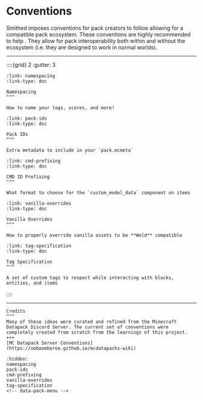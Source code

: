 # Conventions
Smithed imposes conventions for pack creators to follow allowing for a compatible pack ecosystem. These conventions are highly recommended to help . They allow for pack interoperability both within and without the ecosystem (i.e. they are designed to work in normal worlds).

----

::::{grid} 2
:gutter: 3

```{grid-item-card}
:link: namespacing
:link-type: doc

Namespacing
^^^

How to name your tags, scores, and more!
```

```{grid-item-card}
:link: pack-ids
:link-type: doc

Pack IDs
^^^

Extra metadata to include in your `pack.mcmeta`
```

```{grid-item-card}
:link: cmd-prefixing
:link-type: doc

CMD ID Prefixing
^^^

What format to choose for the `custom_model_data` component on items
```

```{grid-item-card}
:link: vanilla-overrides
:link-type: doc

Vanilla Overrides
^^^

How to properly override vanilla assets to be **Weld** compatible
```

```{grid-item-card}
:link: tag-specification
:link-type: doc

Tag Specification
^^^

A set of custom tags to respect while interacting with blocks, entities, and items
```
<!-- 
```{grid-item-card}
:link: data-pack-menu
:link-type: doc

{{new_bdg}} Data Pack Menu Dialog
^^^

The "mod menu" for data packs!
```
-->

::::


----

```{card}
Credits
^^^
Many of these ideas were curated and refined from the Minecraft Datapack Discord Server. The current set of conventions were completely created from scratch from the learnings of this project.
+++
[MC Datapack Server Conventions](https://ooboomberoo.github.io/mcdatapacks-wiki)
```

```{toctree}
:hidden:
namespacing
pack-ids
cmd-prefixing
vanilla-overrides
tag-specification
<!-- data-pack-menu -->
```
